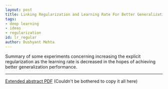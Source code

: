 ```yaml
---
layout: post
title: Linking Regularization and Learning Rate For Better Generalization in NNs
tags:
- deep learning
- ideas
- regularization
id: lr_regular
author: Dushyant Mehta
---
```


Summary of some experiments concerning increasing the explicit regularization as the learning rate is decreased in the hopes of achieving better generalization performance. 

-----
  
[Extended abstract PDF](/assets/lrLinked/Learning_Rate_Linked_Regularization_.pdf) (Couldn't be bothered to copy it all here)
